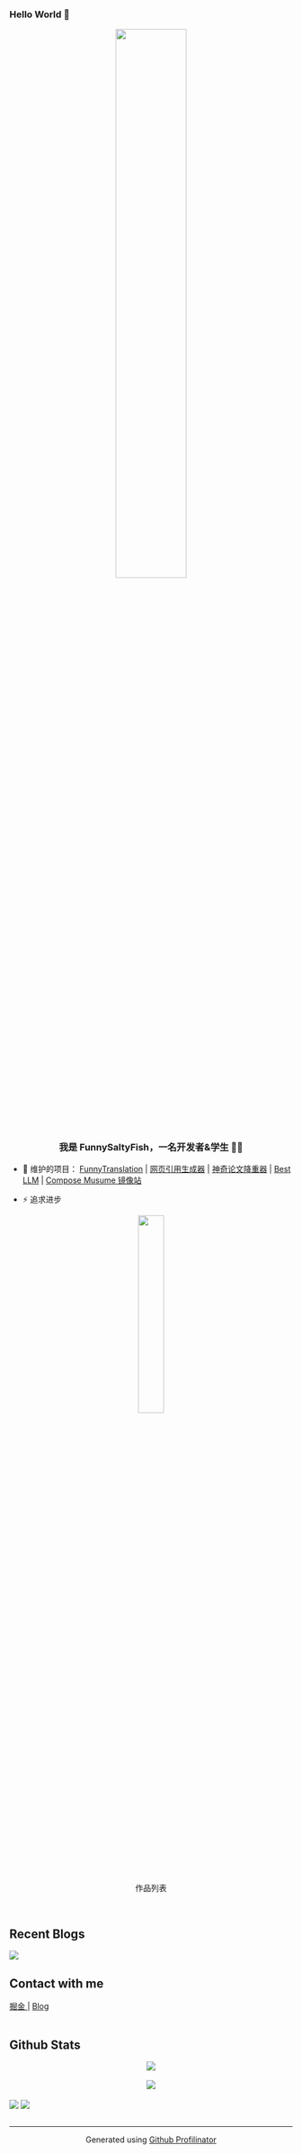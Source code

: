 ### Hello World 👋

<div align="center">
<img src="https://rishavanand.github.io/static/images/greetings.gif" align="center" style="width: 50%" />
</div>  
  

### <div align="center">我是 FunnySaltyFish，一名开发者&学生 👨‍💻 </div>  
  

- 🔭 维护的项目： [FunnyTranslation](https://github.com/FunnySaltyFish/FunnyTranslation) | [网页引用生成器](https://web.funnysaltyfish.fun/link2ref?source=github) | [神奇论文降重器](https://web.funnysaltyfish.fun/jc?source=github) | [Best LLM](https://llm.best) | [Compose Musume 镜像站](https://compose.funnysaltyfish.fun/)

- ⚡ 追求进步

<div align="center">
<img src="https://github.com/FunnySaltyFish/FunnySaltyFish/assets/46063434/61710a97-6b05-4085-8276-72eba29b186f" align="center" style="width: 30%" />
  <p>作品列表</p>
</div>  

<br/>  

## Recent Blogs
[![](https://github-readme-juejin-recent-article-flywith24.vercel.app/juejin?id=2673613109214333&limit=5)](https://juejin.cn/user/2673613109214333/posts)


## Contact with me  
<div align="left">
<a href="https://juejin.cn/user/2673613109214333" target="_blank">
掘金
</a>  
|
<a href="https://blog.funnysaltyfish.fun/" target="_blank">
Blog
</a>  
</div>  
<br/>  


## Github Stats  
<div align="center"><img src="https://github-readme-stats.vercel.app/api?username=FunnySaltyFish&show_icons=true&theme=prussian" align="center" /></div>
<br/>
<div align="center"><img src="https://github-readme-stats.vercel.app/api/top-langs/?username=FunnySaltyFish&layout=compact" align="center" /></div>

<br/>  

<div align="left">
<img src="https://komarev.com/ghpvc/?username=FunnySaltyFish&&style=flat-square" align="center" />
<a href="https://www.buymeacoffee.com/FunnySaltyFish" target="_blank" style="display: inline-block;">
                <img
                    src="https://img.shields.io/badge/Donate-Buy%20Me%20A%20Coffee-orange.svg?style=flat-square" 
                    align="center"
                />
           </a>
</div>  
            
<br />

----
<div align="center">Generated using <a href="https://profilinator.rishav.dev/" target="_blank">Github Profilinator</a></div>

<!--
**FunnySaltyFish/FunnySaltyFish** is a ✨ _special_ ✨ repository because its `README.md` (this file) appears on your GitHub profile.

Here are some ideas to get you started:

- 🔭 I’m currently working on ...
- 🌱 I’m currently learning ...
- 👯 I’m looking to collaborate on ...
- 🤔 I’m looking for help with ...
- 💬 Ask me about ...
- 📫 How to reach me: ...
- 😄 Pronouns: ...
- ⚡ Fun fact: ...
-->
